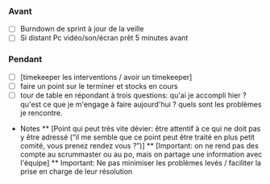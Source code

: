 ### Avant

- [ ] Burndown de sprint à jour de la veille
- [ ] Si distant Pc vidéo/son/écran prêt 5 minutes avant

### Pendant

- [ ] [timekeeper les interventions / avoir un timekeeper]
- [ ] faire un point sur le terminer et stocks en cours
- [ ] tour de table en répondant à trois questions: qu'ai je accompli hier ?  qu'est ce que je m'engage à faire aujourd'hui ?  quels sont les problèmes je rencontre.

- Notes
** [Point qui peut très vite dévier: être attentif à ce qui ne doit pas y être adressé (“il me semble que ce point peut être traité en plus petit comité, vous prenez rendez vous ?”)]
** [Important: on ne rend pas des compte au scrummaster ou au po, mais on partage une information avec l'équipe]
** Important: Ne pas minimiser les problèmes levés / faciliter la prise en charge de leur résolution
